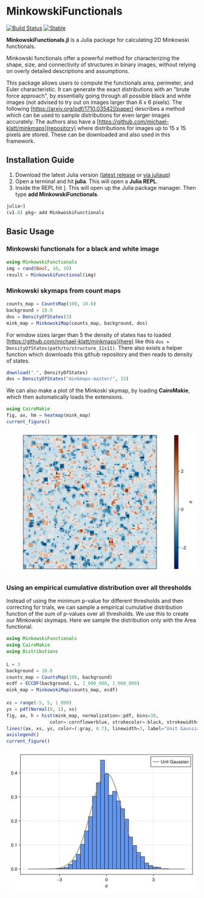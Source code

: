 # MinkowskiFunctionals

[![Build Status](https://github.com/markuspirke/MinkowskiFunctionals.jl/actions/workflows/CI.yml/badge.svg?branch=main)](https://github.com/markuspirke/MinkowskiFunctionals.jl/actions/workflows/CI.yml?query=branch%3Amain)
[![Stable](https://img.shields.io/badge/docs-stable-blue.svg)](https://markuspirke.github.io/MinkowskiFunctionals.jl/dev/)

**MinkowskiFunctionals.jl** is a Julia package for calculating 2D Minkowski functionals.

Minkowski functionals offer a powerful method for characterizing the shape, size, and connectivity of structures in binary images, without relying on overly detailed descriptions and assumptions.

This package allows users to compute the functionals area, perimeter, and Euler characteristic. It can generate the exact distributions with an "brute force approach", by essentially going through all possible black and white images (not advised to try out on images larger than 6 x 6 pixels). The following [https://arxiv.org/pdf/1710.03542](paper) describes a method which can be used to sample distributions for even larger images accurately. The authors also have a [https://github.com/michael-klatt/minkmaps](repository) where distributions for images up to 15 x 15 pixels are stored. These can be downloaded and also used in this framework.

## Installation Guide

1. Download the latest Julia version ([latest release](https://julialang.org/downloads/) or [via juliaup](https://github.com/JuliaLang/juliaup))
2. Open a terminal and hit **julia**. This will open a **Julia REPL**.
3. Inside the REPL hit ]. This will open up the Julia package manager. Then type **add MinkowskiFunctionals**.
```julia
julia>]
(v1.8) pkg> add MinkwoskiFunctionals
```

## Basic Usage

### Minkowski functionals for a black and white image
```julia
using MinkowskiFunctionals
img = rand(Bool, 10, 10)
result = MinkowskiFunctional(img)
```
### Minkowski skymaps from count maps
```julia
counts_map = CountsMap(100, 10.0)
background = 10.0
dos = DensityOfStates(3)
mink_map = MinkowskiMap(counts_map, background, dos)
```
For window sizes larger than 5 the density of states has to loaded [https://github.com/michael-klatt/minkmaps](here) like this `dos = DensityOfStates(path/to/structure_11x11)`.
There also exists a helper function which downloads this github repository and then reads to density of states.
``` julia
download(".", DensityOfStates)
dos = DensityOfStates("minkmaps-master/", 15)
```

We can also make a plot of the Minkoski skymap, by loading **CairoMakie**, which then automatically loads the extensions.
```julia
using CairoMakie
fig, ax, hm = heatmap(mink_map)
current_figure()
```
![Minkowski skymap](assets/minkowski-skymap.png)

### Using an empirical cumulative distribution over all thresholds
Instead of using the minimum p-value for different thresholds and then correcting for trials, we can sample a empirical cumulative distribution function of the sum of p-values over all thresholds. We use this to create our Minkowski skymaps. Here we sample the distribution only with the Area functional.
``` julia
using MinkowskiFunctionals
using CairoMakie
using Distributions

L = 3
background = 10.0
counts_map = CountsMap(100, background)
ecdf = ECCDF(background, L, 1_000_000, 1_000_000)
mink_map = MinkowskiMap(counts_map, ecdf)

xs = range(-5, 5, 1_000)
ys = pdf(Normal(0, 1), xs) 
fig, ax, h = hist(mink_map, normalization=:pdf, bins=30,
                color=:cornflowerblue, strokecolor=:black, strokewidth=1)
lines!(ax, xs, ys, color=(:gray, 0.7), linewidth=3, label="Unit Gaussian")
axislegend()
current_figure()
```
![Minkowski skymap](assets/mink_map_hist_ecdf.png)

